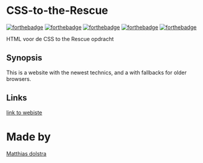 # CSS-to-the-Rescue
[![forthebadge](http://forthebadge.com/images/badges/built-with-love.svg)](http://forthebadge.com)
[![forthebadge](http://forthebadge.com/images/badges/uses-git.svg)](http://forthebadge.com)
[![forthebadge](http://forthebadge.com/images/badges/uses-html.svg)](http://forthebadge.com)
[![forthebadge](http://forthebadge.com/images/badges/uses-css.svg)](http://forthebadge.com)
[![forthebadge](http://forthebadge.com/images/badges/uses-js.svg)](http://forthebadge.com)

HTML voor de CSS to the Rescue opdracht

## Synopsis
This is a website with the newest technics, and a with fallbacks for older browsers.

## Links

[link to webiste](http://matth96.github.io/css-to-the-Rescue/week-3/)

# Made by
[Matthias dolstra](https://dolstra.me)
